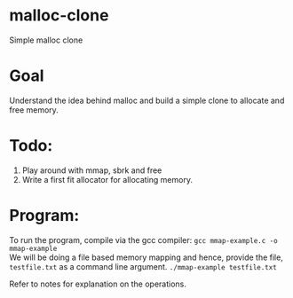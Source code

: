# malloc-clone
Simple malloc clone

# Goal
Understand the idea behind malloc and build a simple clone to allocate and free memory.

# Todo:
1. Play around with mmap, sbrk and free
2. Write a first fit allocator for allocating memory.

# Program:
To run the program, compile via the gcc compiler: `gcc mmap-example.c -o mmap-example` <br/>
We will be doing a file based memory mapping and hence, provide the file, `testfile.txt` as a command line argument.
`./mmap-example testfile.txt`


Refer to notes for explanation on the operations.
